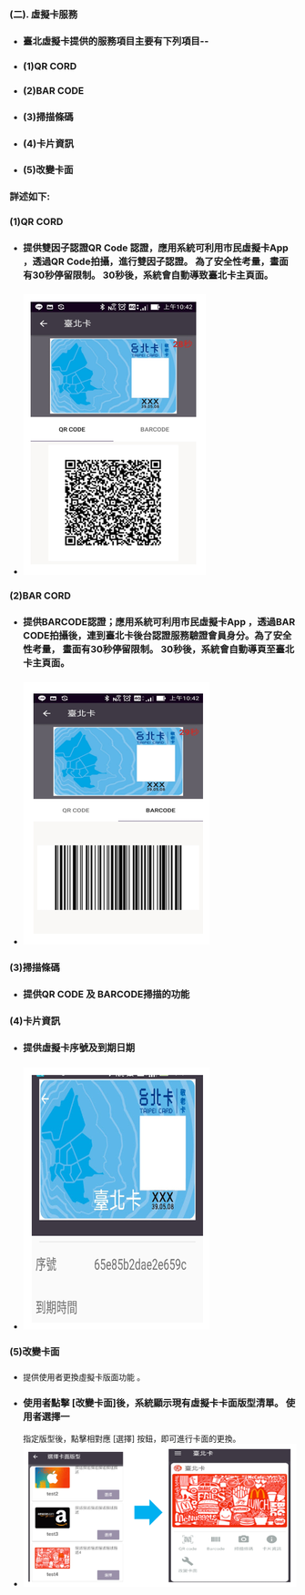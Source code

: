 ### \(二\). 虛擬卡服務

* ### 臺北虛擬卡提供的服務項目主要有下列項目--
* ### \(1\)QR CORD
* ### \(2\)BAR CODE
* ### \(3\)掃描條碼
* ### \(4\)卡片資訊
* ### \(5\)改變卡面

### 詳述如下:

### \(1\)QR CORD

* ### 提供雙因子認證QR Code 認證，應用系統可利用市民虛擬卡App ，透過QR Code拍攝，進行雙因子認證。 為了安全性考量，畫面有30秒停留限制。 30秒後，系統會自動導致臺北卡主頁面。
* ### ![](/assets/VCqrcode.png)

### \(2\)BAR CORD

* ### 提供BARCODE認證；應用系統可利用市民虛擬卡App ，透過BAR CODE拍攝後，連到臺北卡後台認證服務驗證會員身分。為了安全性考量， 畫面有30秒停留限制。 30秒後，系統會自動導頁至臺北卡主頁面。
* ### ![](/assets/VC08-barcode.png)

### \(3\)掃描條碼

* ### 提供QR CODE 及 BARCODE掃描的功能

### \(4\)卡片資訊

* ### 提供虛擬卡序號及到期日期
* ### ![](/assets/VC09info.png)

### \(5\)改變卡面

* ### 
  提供使用者更換虛擬卡版面功能
  。
* ### 使用者點擊 \[改變卡面\]後，系統顯示現有虛擬卡卡面版型清單。 使用者選擇一
  指定版型後，點擊相對應 \[選擇\] 按鈕，即可進行卡面的更換。
* ![](/assets/VC11.png)



